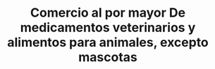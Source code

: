 ---
title: "Comercio al por mayor De medicamentos veterinarios y alimentos para animales, excepto mascotas"
url: /nicolas-romero/comercio-al-por-mayor-de-medicamentos-veterinarios-y-alimentos-para-animales-excepto-mascotas/
shop: agraria
---